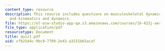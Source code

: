```yaml
---
content_type: resource
description: This reource includes questions on musculoskeletal dynamics and control,
  and kinematics and dynamics.
file: https://ol-ocw-studio-app-qa.s3.amazonaws.com/courses/16-423j-aerospace-biomedical-and-life-support-engineering-spring-2006/cfb25d4c9bc977092e43a3231b65acaf_quiz1.pdf
file_type: application/pdf
resourcetype: Document
title: quiz1.pdf
uid: cfb25d4c-9bc9-7709-2e43-a3231b65acaf
---
```

